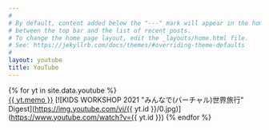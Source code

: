 ```yaml
---
#
# By default, content added below the "---" mark will appear in the home page
# between the top bar and the list of recent posts.
# To change the home page layout, edit the _layouts/home.html file.
# See: https://jekyllrb.com/docs/themes/#overriding-theme-defaults
#
layout: youtube
title: YouTube
---
```


{% for yt in site.data.youtube %}  
 <a href="https://www.youtube.com/watch?v=">{{ yt.memo }}</a>
[![KIDS WORKSHOP 2021 "みんなで(バーチャル)世界旅行" Digest](https://img.youtube.com/vi/{{ yt.id }}/0.jpg)](https://www.youtube.com/watch?v={{ yt.id }})
{% endfor %}
